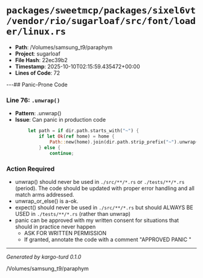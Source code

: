 # `packages/sweetmcp/packages/sixel6vt/vendor/rio/sugarloaf/src/font/loader/linux.rs`

- **Path**: /Volumes/samsung_t9/paraphym
- **Project**: sugarloaf
- **File Hash**: 22ec39b2  
- **Timestamp**: 2025-10-10T02:15:59.435472+00:00  
- **Lines of Code**: 72

---## Panic-Prone Code


### Line 76: `.unwrap()`

- **Pattern**: .unwrap()
- **Issue**: Can panic in production code

```rust
        let path = if dir.path.starts_with("~") {
            if let Ok(ref home) = home {
                Path::new(home).join(dir.path.strip_prefix("~").unwrap())
            } else {
                continue;
```

### Action Required

- unwrap() should never be used in `./src/**/*.rs` or `./tests/**/*.rs` (period). The code should be updated with proper error handling and all match arms addressed.
- unwrap_or_else() is a-ok. 
- expect() should never be used in `./src/**/*.rs` but should ALWAYS BE USED in `./tests/**/*.rs` (rather than unwrap)
- panic can be approved with my written consent for situations that should in practice never happen  
  - ASK FOR WRITTEN PERMISSION
  - If granted, annotate the code with a comment "APPROVED PANIC "

---

*Generated by kargo-turd 0.1.0*

/Volumes/samsung_t9/paraphym